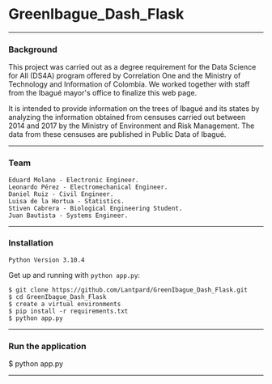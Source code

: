 # GreenIbague_Dash_Flask

-----

### Background

This project was carried out as a degree requirement for the Data Science for All (DS4A) program offered by Correlation One and the Ministry of Technology and Information of Colombia. We worked together with staff from the Ibagué mayor's office to finalize this web page.

It is intended to provide information on the trees of Ibagué and its states by analyzing the information obtained from censuses carried out between 2014 and 2017 by the Ministry of Environment and Risk Management. The data from these censuses are published in Public Data of Ibagué.

-----

### Team

```shell
Eduard Molano - Electronic Engineer.
Leonardo Pérez - Electromechanical Engineer.
Daniel Ruiz - Civil Engineer.
Luisa de la Hortua - Statistics.
Stiven Cabrera - Biological Engineering Student.
Juan Bautista - Systems Engineer.
``` 

-----

### Installation

`Python Version 3.10.4`

Get up and running with `python app.py`:

```shell
$ git clone https://github.com/Lantpard/GreenIbague_Dash_Flask.git
$ cd GreenIbague_Dash_Flask
$ create a virtual environments
$ pip install -r requirements.txt
$ python app.py
``` 

-----

### Run the application

$ python app.py

-----
